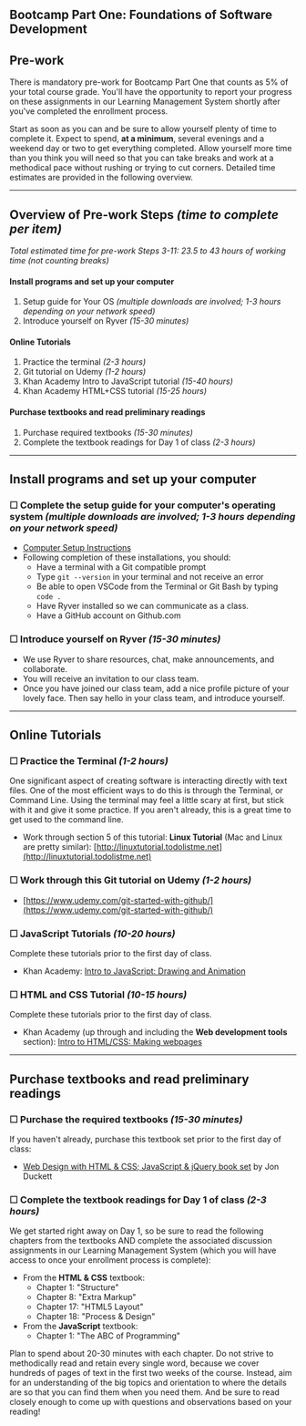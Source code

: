 Bootcamp Part One: Foundations of Software Development
-----------------------

## Pre-work

There is mandatory pre-work for Bootcamp Part One that counts as 5% of your total course grade. You'll have the opportunity to report your progress on these assignments in our Learning Management System shortly after you've completed the enrollment process. 

Start as soon as you can and be sure to allow yourself plenty of time to complete it. Expect to spend, **at a minimum**, several evenings and a weekend day or two to get everything completed. Allow yourself more time than you think you will need so that you can take breaks and work at a methodical pace without rushing or trying to cut corners. Detailed time estimates are provided in the following overview.

----

## Overview of Pre-work Steps *(time to complete per item)*
*Total estimated time for pre-work Steps 3-11: 23.5 to 43 hours of working time (not counting breaks)*

#### Install programs and set up your computer
1. Setup guide for Your OS *(multiple downloads are involved; 1-3 hours depending on your network speed)*
1. Introduce yourself on Ryver *(15-30 minutes)*


#### Online Tutorials
1. Practice the terminal *(2-3 hours)*
1. Git tutorial on Udemy *(1-2 hours)*
1. Khan Academy Intro to JavaScript tutorial *(15-40 hours)*
1. Khan Academy HTML+CSS tutorial *(15-25 hours)*

#### Purchase textbooks and read preliminary readings
1. Purchase required textbooks *(15-30 minutes)*
1. Complete the textbook readings for Day 1 of class *(2-3 hours)*

<hr>

## Install programs and set up your computer

### ☐ Complete the setup guide for your computer's operating system *(multiple downloads are involved; 1-3 hours depending on your network speed)*

- [Computer Setup Instructions](https://github.com/alchemycodelab/computer-setup)
- Following completion of these installations, you should:
    - Have a terminal with a Git compatible prompt
    - Type `git --version` in your terminal and not receive an error
    - Be able to open VSCode from the Terminal or Git Bash by typing `code .`
    - Have Ryver installed so we can communicate as a class.
    - Have a GitHub account on Github.com

### ☐ Introduce yourself on Ryver *(15-30 minutes)*

- We use Ryver to share resources, chat, make announcements, and collaborate. 
- You will receive an invitation to our class team.
- Once you have joined our class team, add a nice profile picture of your lovely face. Then say hello in your class team, and introduce yourself.

<hr>


## Online Tutorials

### ☐ Practice the Terminal *(1-2 hours)*

One significant aspect of creating software is interacting directly with text files. One of the most efficient ways to do this is through the Terminal, or Command Line. Using the terminal may feel a little scary at first, but stick with it and give it some practice. If you aren't already, this is a great time to get used to the command line. 

- Work through section 5 of this tutorial: **Linux Tutorial** (Mac and Linux are pretty similar): [http://linuxtutorial.todolistme.net](http://linuxtutorial.todolistme.net)

### ☐ Work through this Git tutorial on Udemy *(1-2 hours)*

- [https://www.udemy.com/git-started-with-github/](https://www.udemy.com/git-started-with-github/)

### ☐ JavaScript Tutorials *(10-20 hours)*
Complete these tutorials prior to the first day of class.

- Khan Academy: [Intro to JavaScript: Drawing and Animation](https://www.khanacademy.org/computing/computer-programming/programming)

### ☐ HTML and CSS Tutorial *(10-15 hours)*
Complete these tutorials prior to the first day of class.

- Khan Academy (up through and including the **Web development tools** section): [Intro to HTML/CSS: Making webpages](https://www.khanacademy.org/computing/computer-programming/html-css)



<hr>

## Purchase textbooks and read preliminary readings

### ☐ Purchase the required textbooks *(15-30 minutes)*

If you haven't already, purchase this textbook set prior to the first day of class:

  - <a href="http://www.amazon.com/Web-Design-HTML-JavaScript-jQuery/dp/1119038634/ref=mt_hardcover?_encoding=UTF8&amp;me=">Web Design with HTML &amp; CSS; JavaScript &amp; jQuery book set</a> by Jon Duckett

### ☐ Complete the textbook readings for Day 1 of class *(2-3 hours)*

We get started right away on Day 1, so be sure to read the following chapters from the textbooks AND complete the associated discussion assignments in our Learning Management System (which you will have access to once your enrollment process is complete):

- From the **HTML & CSS** textbook:
  - Chapter 1: "Structure"
  - Chapter 8: "Extra Markup"
  - Chapter 17: "HTML5 Layout"
  - Chapter 18: "Process & Design"
- From the **JavaScript** textbook:
  - Chapter 1: "The ABC of Programming"

Plan to spend about 20-30 minutes with each chapter. Do not strive to methodically read and retain every single word, because we cover hundreds of pages of text in the first two weeks of the course. Instead, aim for an understanding of the big topics and orientation to where the details are so that you can find them when you need them. And be sure to read closely enough to come up with questions and observations based on your reading!
